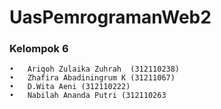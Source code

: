 # UasPemrogramanWeb2
### Kelompok 6
```
•	Ariqoh Zulaika Zuhrah  (312110238)
•	Zhafira Abadiningrum K (31211067)
•	D.Wita Aeni (312110222)
•	Nabilah Ananda Putri (312110263
```
